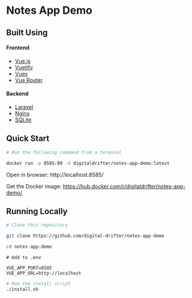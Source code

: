 # Notes App Demo

## Built Using

#### Frontend

* [Vue.js](https://vuejs.org/)
* [Vuetify](https://vuetifyjs.com/en/)
* [Vuex](https://vuex.vuejs.org/)
* [Vue Router](https://router.vuejs.org/)

#### Backend

* [Laravel](https://laravel.com/)
* [Nginx](https://www.nginx.com/)
* [SQLite](https://www.sqlite.org/index.html)

## Quick Start

```bash
# Run the following command from a terminal

docker run -p 8585:80 -d digitaldrifter/notes-app-demo:latest
```

Open in browser: http://localhost:8585/

Get the Docker image: https://hub.docker.com/r/digitaldrifter/notes-app-demo/

## Running Locally
```bash
# Clone this repository

git clone https://github.com/digital-drifter/notes-app-demo

cd notes-app-demo
```

```dotenv
# Add to .env

VUE_APP_PORT=8585
VUE_APP_URL=http://localhost
```

```bash
# Run the install script
./install.sh
```
